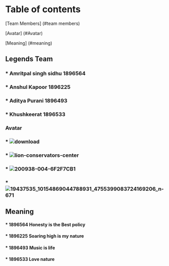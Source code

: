 # Table of contents
[Team Members] (#team members)
  
  [Avatar] (#Avatar)
  
[Meaning] (#meaning)
  
## Legends Team
   ### * Amritpal singh sidhu  1896564
   ### * Anshul Kapoor    1896225 
   ###  * Aditya Purani     1896493
   ### * Khushkeerat       1896533
   
  ### Avatar
### * ![download](https://user-images.githubusercontent.com/49278124/56368115-c77f3e00-61c4-11e9-8a0f-54542563ee6d.jpg)

### * ![lion-conservators-center](https://user-images.githubusercontent.com/49278124/56368290-1fb64000-61c5-11e9-9389-b661519f772d.jpg)

### * ![200938-004-6F2F7CB1](https://user-images.githubusercontent.com/49278124/56368341-365c9700-61c5-11e9-8236-b9149a293e7b.jpg)

### * ![19437535_10154869044788931_4755399083724169206_n-671](https://user-images.githubusercontent.com/49278124/56368427-67d56280-61c5-11e9-8b30-cfe2241a15d3.jpg)

## Meaning
 #### * 1896564 Honesty is the Best policy
 #### * 1896225 Soaring high is my nature
 #### * 1896493 Music is life
 #### * 1896533 Love nature
 
